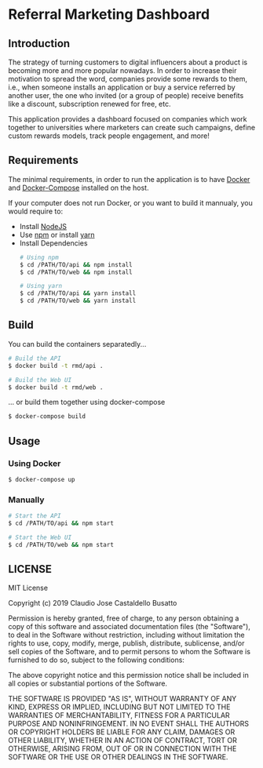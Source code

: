 # Referral Marketing Dashboard

## Introduction

The strategy of turning customers to digital influencers about a product is becoming more and more popular nowadays. In order to increase their motivation to spread the word, companies provide some rewards to them, i.e., when someone installs an application or buy a service referred by another user, the one who invited (or a group of people) receive benefits like a discount, subscription renewed for free, etc.

This application provides a dashboard focused on companies which work together to universities where marketers can create such campaigns, define custom rewards models, track people engagement, and more!

## Requirements

The minimal requirements, in order to run the application is to have [Docker]() and [Docker-Compose]() installed on the host.

If your computer does not run Docker, or you want to build it mannualy, you would require to:
- Install [NodeJS]()
- Use [npm](https://www.npmjs.com/get-npm) or install [yarn](https://yarnpkg.com/lang/en/docs/install/#debian-stable)
- Install Dependencies
  ```bash
  # Using npm
  $ cd /PATH/TO/api && npm install
  $ cd /PATH/TO/web && npm install

  # Using yarn
  $ cd /PATH/TO/api && yarn install
  $ cd /PATH/TO/web && yarn install
  ```
## Build

You can build the containers separatedly...
```bash
# Build the API
$ docker build -t rmd/api .

# Build the Web UI
$ docker build -t rmd/web .
```

... or build them together using docker-compose
```bash
$ docker-compose build
```
## Usage

### Using Docker
  ```bash
  $ docker-compose up
  ```

### Manually
  ```bash
  # Start the API
  $ cd /PATH/TO/api && npm start

  # Start the Web UI
  $ cd /PATH/TO/web && npm start
  ```
## LICENSE

MIT License

Copyright (c) 2019 Claudio Jose Castaldello Busatto

Permission is hereby granted, free of charge, to any person obtaining a copy of this software and associated documentation files (the "Software"), to deal in the Software without restriction, including without limitation the rights to use, copy, modify, merge, publish, distribute, sublicense, and/or sell copies of the Software, and to permit persons to whom the Software is furnished to do so, subject to the following conditions:

The above copyright notice and this permission notice shall be included in all copies or substantial portions of the Software.

THE SOFTWARE IS PROVIDED "AS IS", WITHOUT WARRANTY OF ANY KIND, EXPRESS OR IMPLIED, INCLUDING BUT NOT LIMITED TO THE WARRANTIES OF MERCHANTABILITY, FITNESS FOR A PARTICULAR PURPOSE AND NONINFRINGEMENT. IN NO EVENT SHALL THE AUTHORS OR COPYRIGHT HOLDERS BE LIABLE FOR ANY CLAIM, DAMAGES OR OTHER LIABILITY, WHETHER IN AN ACTION OF CONTRACT, TORT OR OTHERWISE, ARISING FROM, OUT OF OR IN CONNECTION WITH THE SOFTWARE OR THE USE OR OTHER DEALINGS IN THE SOFTWARE.